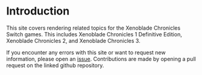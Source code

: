 # Introduction
This site covers rendering related topics for the Xenoblade Chronicles Switch games.
This includes Xenoblade Chronicles 1 Definitive Edition, Xenoblade Chronicles 2, and Xenoblade Chronicles 3.

If you encounter any errors with this site or want to request new information, please open an [issue](https://github.com/ScanMountGoat/xenoblade-rendering-research/issues). Contributions are made by opening a pull request on the linked github repository.